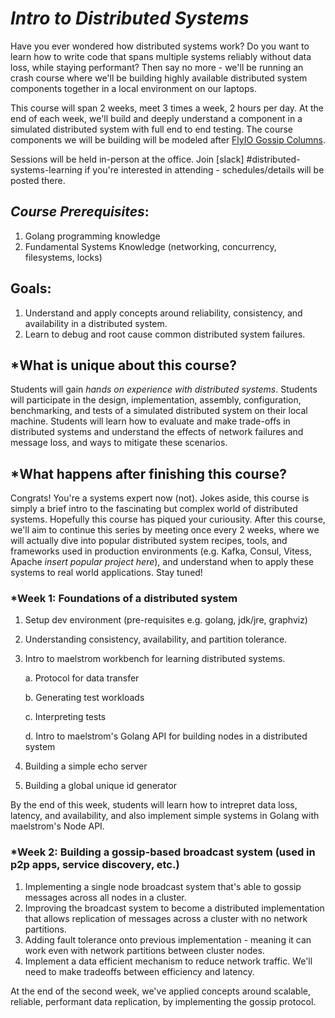 # *Intro to Distributed Systems*

Have you ever wondered how distributed systems work? Do you want to learn how to write code that spans multiple systems reliably without data loss, while staying performant? Then say no more - we'll be running an crash course where we'll be building highly available distributed system components together in a local environment on our laptops.

This course will span 2 weeks, meet 3 times a week, 2 hours per day. At the end of each week, we'll build and deeply understand a component in a simulated distributed system with full end to end testing. The course components we will be building will be modeled after [FlyIO Gossip Columns](https://fly.io/dist-sys/). 

Sessions will be held in-person at the office. Join [slack] #distributed-systems-learning if you're interested
in attending - schedules/details will be posted there.

## *Course Prerequisites*:
1. Golang programming knowledge
2. Fundamental Systems Knowledge (networking, concurrency, filesystems, locks)


## Goals:
1. Understand and apply concepts around reliability, consistency, and availability in a distributed system.
2. Learn to debug and root cause common distributed system failures.


## *What is unique about this course?
Students will gain *hands on experience with distributed systems*. Students will participate in the design,
implementation, assembly, configuration, benchmarking, and tests of a simulated distributed system
on their local machine. Students will learn how to evaluate and make trade-offs in distributed systems
and understand the effects of network failures and message loss, and ways to mitigate these scenarios.

## *What happens after finishing this course?
Congrats! You're a systems expert now (not). Jokes aside, this course is simply a brief intro to the fascinating
but complex world of distributed systems. Hopefully this course has piqued your curiousity. After this
course, we'll aim to continue this series by meeting once every 2 weeks, where we will actually dive into popular
distributed system recipes, tools, and frameworks used in production environments (e.g. Kafka, Consul, Vitess, Apache *insert popular project here*), and understand
when to apply these systems to real world applications. Stay tuned!

### *Week 1: Foundations of a distributed system
1. Setup dev environment (pre-requisites e.g. golang, jdk/jre, graphviz)
2. Understanding consistency, availability, and partition tolerance.
3. Intro to maelstrom workbench for learning distributed systems.

    a. Protocol for data transfer

    b. Generating test workloads

    c. Interpreting tests

    d. Intro to maelstrom's Golang API for building nodes in a distributed system
4. Building a simple echo server
5. Building a global unique id generator

By the end of this week, students will learn how to intrepret data loss, latency, and availability,
and also implement simple systems in Golang with maelstrom's Node API.

### *Week 2: Building a gossip-based broadcast system (used in p2p apps, service discovery, etc.)
1. Implementing a single node broadcast system that's able to gossip messages across all nodes in a cluster.
2. Improving the broadcast system to become a distributed implementation that allows replication of messages across a cluster with no network partitions.
3. Adding fault tolerance onto previous implementation - meaning it can work even with network partitions between cluster nodes.
4. Implement a data efficient mechanism to reduce network traffic. We'll need to make tradeoffs between efficiency and latency.

At the end of the second week, we've applied concepts around scalable, reliable, performant data replication, by implementing the gossip protocol.
